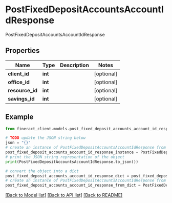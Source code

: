 # PostFixedDepositAccountsAccountIdResponse

PostFixedDepositAccountsAccountIdResponse

## Properties

Name | Type | Description | Notes
------------ | ------------- | ------------- | -------------
**client_id** | **int** |  | [optional] 
**office_id** | **int** |  | [optional] 
**resource_id** | **int** |  | [optional] 
**savings_id** | **int** |  | [optional] 

## Example

```python
from fineract_client.models.post_fixed_deposit_accounts_account_id_response import PostFixedDepositAccountsAccountIdResponse

# TODO update the JSON string below
json = "{}"
# create an instance of PostFixedDepositAccountsAccountIdResponse from a JSON string
post_fixed_deposit_accounts_account_id_response_instance = PostFixedDepositAccountsAccountIdResponse.from_json(json)
# print the JSON string representation of the object
print(PostFixedDepositAccountsAccountIdResponse.to_json())

# convert the object into a dict
post_fixed_deposit_accounts_account_id_response_dict = post_fixed_deposit_accounts_account_id_response_instance.to_dict()
# create an instance of PostFixedDepositAccountsAccountIdResponse from a dict
post_fixed_deposit_accounts_account_id_response_from_dict = PostFixedDepositAccountsAccountIdResponse.from_dict(post_fixed_deposit_accounts_account_id_response_dict)
```
[[Back to Model list]](../README.md#documentation-for-models) [[Back to API list]](../README.md#documentation-for-api-endpoints) [[Back to README]](../README.md)


